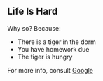 ## Life Is Hard

Why so? Because:

* There is a tiger in the dorm
* You have homework due
* The tiger is hungry

For more info, consult [Google](https://google.com)